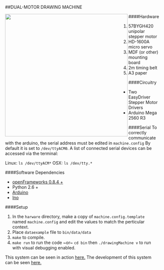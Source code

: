 ##DUAL-MOTOR DRAWING MACHINE

<img src="https://camo.githubusercontent.com/958bdbedeaf98f3f7f37689ac420f34c37018ebd/68747470733a2f2f34312e6d656469612e74756d626c722e636f6d2f32363962663331303235323066386231396635366463666161636366393133312f74756d626c725f6e6c70796273746d3561317230626678326f315f72315f3534302e706e67"
align="left" width="400">

####Hardware
1. 57BYGH420 unipolar stepper motor
2. HD-1600A micro servo
3. MDF (or other) mounting board
4. 2m timing belt
5. A3 paper

####Circuitry
- Two EasyDriver Stepper Motor Drivers
- Arduino Mega 2560 R3

####Serial
To correctly communicate with the arduino, the serial address must be edited in ```machine.config``` By default it is set to ```/dev/ttyACM0```.
A list of connected serial devices can be accessed via the terminal:

Linux: ```ls /dev/ttyACM*```
OSX: ```ls /dev/tty.*```

####Software Dependencies
- [openFrameworks 0.8.4 +](http://openframeworks.cc/download/)
- Python 2.6 +
- [Arduino](http://arduino.cc/en/Main/Software)
- [Ino](https://github.com/amperka/ino)

####Setup
1. In the ```harware``` directory, make a copy of ```machine.config.template``` named ```machine.config``` and edit the values to match the perticular context.
2. Place ```dataexample``` file to ```bin/data/data``` 
3. ```make``` to compile.
4. ```make run``` to run the code ~or~ ```cd bin``` then ```./drawingMachine v``` to run with visual debugging enabled.

This system can be seen in action [here.](https://youtu.be/FjZdq7ek0DU)
The development of this system can be seen [here.](http://kieranbrowne.tumblr.com)
